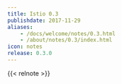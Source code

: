 ```yaml
---
title: Istio 0.3
publishdate: 2017-11-29
aliases:
    - /docs/welcome/notes/0.3.html
    - /about/notes/0.3/index.html
icon: notes
release: 0.3.0
---
```


{{< relnote >}}
